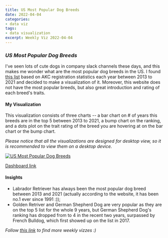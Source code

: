 ```yaml
---
title: US Most Popular Dog Breeds
date: 2022-04-04
categories:
- data viz
tags:
- data visualization
excerpt: Weekly Viz 2022-04-04
---
```


### *US Most Popular Dog Breeds*

I've seen lots of cute dogs in company slack channels these days, and this makes me wonder what are the most popular dog breeds in the US. I found [this list](https://www.akc.org/most-popular-breeds/) based on AKC registration statistics each year between 2013 to 2021 and decided to make a visualization of it. Moreover, this website does not have the most popular breeds, but also great introduction and rating of each breed's traits.  

#### My Visualization

This visualization consists of three charts -- a bar chart on # of years this breeds are in the top 5 between 2013 to 2021, a bump chart on the ranking, and a dots plot on the trait rating of the breed you are hovering at on the bar chart or the bump chart.  

*Please notice that all the visualizations are designed for desktop view, so it is recommended to view them on a desktop device.*  

<div class='tableauPlaceholder' id='viz1649135956524' style='position: relative'>
  <noscript><a href='#'>
    <img alt='US Most Popular Dog Breeds ' src='https:&#47;&#47;public.tableau.com&#47;static&#47;images&#47;20&#47;20220404USMostPopularDogBreeds&#47;USMostPopularDogBreeds&#47;1_rss.png' style='border: none' />
    </a></noscript>
  <object class='tableauViz'  style='display:none;'>
    <param name='host_url' value='https%3A%2F%2Fpublic.tableau.com%2F' />
    <param name='embed_code_version' value='3' /> 
    <param name='site_root' value='' />
    <param name='name' value='20220404USMostPopularDogBreeds&#47;USMostPopularDogBreeds' />
    <param name='tabs' value='no' />
    <param name='toolbar' value='yes' />
    <param name='static_image' value='https:&#47;&#47;public.tableau.com&#47;static&#47;images&#47;20&#47;20220404USMostPopularDogBreeds&#47;USMostPopularDogBreeds&#47;1.png' /> <param name='animate_transition' value='yes' /><param name='display_static_image' value='yes' />
    <param name='display_spinner' value='yes' />
    <param name='display_overlay' value='yes' />
    <param name='display_count' value='yes' />
    <param name='language' value='en-US' />
  </object></div>           
  <script type='text/javascript'>             
  var divElement = document.getElementById('viz1649135956524');              
  var vizElement = divElement.getElementsByTagName('object')[0];        
  if ( divElement.offsetWidth > 800 ) { vizElement.style.width='800px';vizElement.style.height='827px';} else if ( divElement.offsetWidth > 500 ) { vizElement.style.width='800px';vizElement.style.height='827px';} else { vizElement.style.width='100%';vizElement.style.height='927px';}                  
  var scriptElement = document.createElement('script');            
  scriptElement.src = 'https://public.tableau.com/javascripts/api/viz_v1.js';      
  vizElement.parentNode.insertBefore(scriptElement, vizElement);          
</script>
  
[Dashboard link](https://public.tableau.com/views/20220404USMostPopularDogBreeds/USMostPopularDogBreeds?:language=en-US&:display_count=n&:origin=viz_share_link)
  
#### Insights
* Labrador Retriever has always been the most popular dog breed between 2013 and 2021 (actually according to the website, it has been no.1 ever since 1991 :));  
* Golden Retriver and German Shepherd Dog are very popular as they are on the top 5 list for the whole 9 years, but German Shepherd Dog's ranking has dropped from to 4 in the recent two years, surpassed by French Bulldog, which first showed up on the list in 2017.  


*Follow [this link](https://yudong-94.github.io/personal-website/project/WeeklyViz2022/) to find more weekly vizzes :)*
